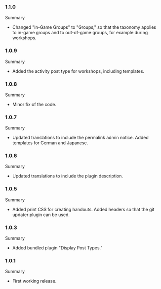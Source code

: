 ### 1.1.0
Summary
* Changed "In-Game Groups" to "Groups," so that the taxonomy applies to in-game groups and to out-of-game groups, for example during workshops.

### 1.0.9
Summary
* Added the activity post type for workshops, including templates.

### 1.0.8
Summary
* Minor fix of the code.

### 1.0.7
Summary
* Updated translations to include the permalink admin notice. Added templates for German and Japanese.

### 1.0.6
Summary
* Updated translations to include the plugin description.

### 1.0.5
Summary
* Added print CSS for creating handouts. Added headers so that the git updater plugin can be used.

### 1.0.3
Summary
* Added bundled plugin "Display Post Types."

### 1.0.1
Summary
* First working release.